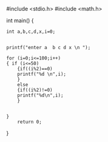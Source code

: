 #include <stdio.h>
#include <math.h>

int main()
{     
    
    int a,b,c,d,x,i=0;
    
    
    printf("enter a  b c d x \n ");
    
    for (i=0;i<=100;i++)
    { if (i<=50)
        {if((i%2)==0)
        printf("%d \n",i);
        }
        else
        {if((i%2)!=0)
        printf("%d\n",i);
        }
        
        
    }
        return 0;
}        
    


